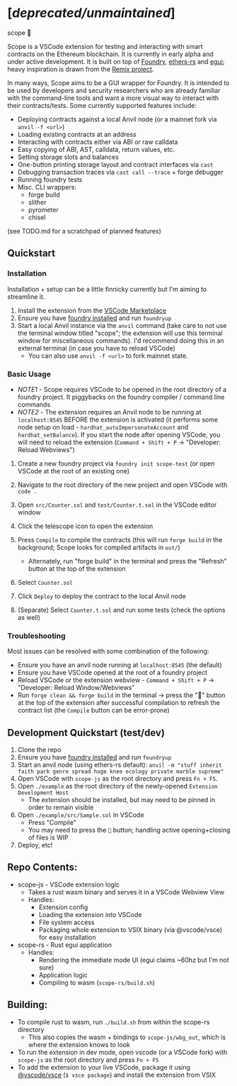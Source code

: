 # [*deprecated/unmaintained*]
scope 🔭

Scope is a VSCode extension for testing and interacting with smart contracts on the Ethereum blockchain. It is currently in early alpha and under active development. It is built on top of [Foundry](https://github.com/foundry-rs/), [ethers-rs](https://github.com/gakonst/ethers-rs) and [egui](https://github.com/emilk/egui); heavy inspiration is drawn from the [Remix project](https://github.com/ethereum/remix-project).

In many ways, Scope aims to be a GUI wrapper for Foundry. It is intended to be used by developers and security researchers who are already familiar with the command-line tools and want a more visual way to interact with their contracts/tests. Some currently supported features include:

- Deploying contracts against a local Anvil node (or a mainnet fork via `anvil -f <url>`)
- Loading existing contracts at an address
- Interacting with contracts either via ABI or raw calldata
- Easy copying of ABI, AST, calldata, return values, etc.
- Setting storage slots and balances
- One-button printing storage layout and contract interfaces via `cast`
- Debugging transaction traces via `cast call --trace` + forge debugger
- Running foundry tests
- Misc. CLI wrappers:
  - forge build
  - slither
  - pyrometer
  - chisel

(see TODO.md for a scratchpad of planned features)

## Quickstart

### Installation

Installation + setup can be a little finnicky currently but I'm aiming to streamline it.

1. Install the extension from the [VSCode Marketplace](https://marketplace.visualstudio.com/items?itemName=popular.scope-eth)
2. Ensure you have [foundry installed](https://book.getfoundry.sh/getting-started/installation) and run `foundryup`
3. Start a local Anvil instance via the `anvil` command (take care to not use the terminal window titled "scope"; the extension will use this terminal window for miscellaneous commands). I'd recommend doing this in an external terminal (in case you have to reload VSCode)
   - You can also use `anvil -f <url>` to fork mainnet state.

### Basic Usage

- _NOTE1_ - Scope requires VSCode to be opened in the root directory of a foundry project. It piggybacks on the foundry compiler / command line commands
- _NOTE2_ - The extension requires an Anvil node to be running at `localhost:8545` BEFORE the extension is activated (it performs some node setup on load - `hardhat_autoImpersonateAccount` and `hardhat_setBalance`). If you start the node after opening VSCode, you will need to reload the extension (`Command + Shift + P` -> "Developer: Reload Webviews")

1. Create a new foundry project via `foundry init scope-test` (or open VSCode at the root of an existing one)
2. Navigate to the root directory of the new project and open VSCode with `code .`
3. Open `src/Counter.sol` and `test/Counter.t.sol` in the VSCode editor window
4. Click the telescope icon to open the extension
5. Press `Compile` to compile the contracts (this will run `forge build` in the background; Scope looks for compiled artifacts in `out/`)

   - Alternately, run "forge build" in the terminal and press the "Refresh" button at the top of the extension

6. Select `Counter.sol`
7. Click `Deploy` to deploy the contract to the local Anvil node
8. (Separate) Select `Counter.t.sol` and run some tests (check the options as well)

### Troubleshooting

Most issues can be resolved with some combination of the following:

- Ensure you have an anvil node running at `localhost:8545` (the default)
- Ensure you have VSCode opened at the root of a foundry project
- Reload VSCode or the extension webview - `Command + Shift + P` -> "Developer: Reload Window/Webviews"
- Run `forge clean && forge build` in the terminal -> press the "🔄" button at the top of the extension after successful compilation to refresh the contract list (the `Compile` button can be error-prone)

## Development Quickstart (test/dev)

1. Clone the repo
2. Ensure you have [foundry installed](https://book.getfoundry.sh/getting-started/installation) and run `foundryup`
3. Start an anvil node (using ethers-rs default): `anvil -m "stuff inherit faith park genre spread huge knee ecology private marble supreme"`
4. Open VSCode with `scope-js` as the root directory and press `Fn + F5`.
5. Open `./example` as the root directory of the newly-opened `Extension Development Host`
   - The extension should be installed, but may need to be pinned in order to remain visible
6. Open `./example/src/Sample.sol` in VSCode
   - Press "Compile"
   - You may need to press the `🔄` button; handling active opening+closing of files is WIP
7. Deploy, etc!

## Repo Contents:

- scope-js - VSCode extension logic
  - Takes a rust wasm binary and serves it in a VSCode Webview View
  - Handles:
    - Extension config
    - Loading the extension into VSCode
    - File system access
    - Packaging whole extension to VSIX binary (via @vscode/vsce) for easy installation
- scope-rs - Rust egui application
  - Handles:
    - Rendering the immediate mode UI (egui claims ~60hz but I'm not sure)
    - Application logic
    - Compiling to wasm (`scope-rs/build.sh`)

## Building:

- To compile rust to wasm, run `./build.sh` from within the scope-rs directory
  - This also copies the wasm + bindings to `scope-js/wbg_out`, which is where the extension knows to look
- To run the extension in dev mode, open vscode (or a VSCode fork) with `scope-js` as the root directory and press `Fn + F5`
- To add the extension to your live VSCode, package it using [@vscode/vsce](https://github.com/microsoft/vscode-vsce) (`$ vsce package`) and install the extension from VSIX
